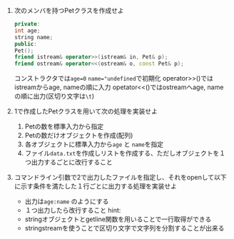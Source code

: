 1. 次のメンバを持つPetクラスを作成せよ

    ```cpp
    private:
    int age;
    string name;
    public:
    Pet();
    friend istream& operator>>(istream& in, Pet& p);
    friend ostream& operator<<(ostream& o, const Pet& p);
    ```

    コンストラクタでは`age=0` `name="undefined`で初期化
    operator>>()ではistreamからage, nameの順に入力
    opetator<<()ではostreamへage, nameの順に出力(区切り文字は`\t`)

2. 1で作成したPetクラスを用いて次の処理を実装せよ
   1. Petの数を標準入力から指定
   2. Petの数だけオブジェクトを作成(配列)
   3. 各オブジェクトに標準入力から`age` と `name`を指定
   4. ファイル`data.txt`を作成しリストを作成する、ただしオブジェクトを１つ出力するごとに改行すること

3. コマンドライン引数で2で出力したファイルを指定し、それをopenして以下に示す条件を満たした１行ごとに出力する処理を実装せよ
   - 出力は`age:name` のようにする
   - １つ出力したら改行すること
    hint:
    - stringオブジェクトとgetline関数を用いることで一行取得ができる
    - stringstreamを使うことで区切り文字で文字列を分割することが出来る